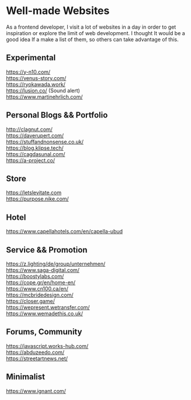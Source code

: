 # Well-made Websites

As a frontend developer, I visit a lot of websites in a day in order to get inspiration or explore the limit of web development. I thought It would be a good idea If a make a list of them, so others can take advantage of this.


## Experimental
https://y-n10.com/ <br />
https://venus-story.com/ <br />
https://ryokawada.work/ <br />
https://lusion.co/ (Sound alert) <br />
https://www.martinehrlich.com/ <br />

## Personal Blogs && Portfolio
http://clagnut.com/ <br />
https://daverupert.com/ <br />
https://stuffandnonsense.co.uk/ <br />
https://blog.klipse.tech/ <br />
https://cagdasunal.com/ <br />
https://a-project.co/ <br />

## Store
https://letslevitate.com <br />
https://purpose.nike.com/ <br />

## Hotel
https://www.capellahotels.com/en/capella-ubud <br />

## Service && Promotion
https://z.lighting/de/group/unternehmen/ <br />
https://www.saga-digital.com/ <br />
https://boostylabs.com/ <br />
https://cope.gr/en/home-en/ <br />
https://www.cn100.ca/en/ <br />
https://mcbridedesign.com/ <br />
https://closer.game/ <br />
https://wepresent.wetransfer.com/ <br />
https://www.wemadethis.co.uk/ <br />

## Forums, Community
https://javascript.works-hub.com/ <br />
https://abduzeedo.com/ <br />
https://streetartnews.net/ <br />

## Minimalist
https://www.ignant.com/ <br />